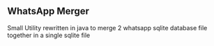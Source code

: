 ## WhatsApp Merger

Small Utility rewritten in java to merge 2 whatsapp sqlite database file together in a single sqlite file
